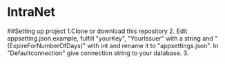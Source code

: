 # IntraNet
##Setting up project
1.Clone or download this repository
2. Edit appsetting.json.example, fulfill "yourKey", "YourIssuer" with a string and "(ExpireForNumberOfDays)" with int and rename it to "appsettings.json". In "Defaultconnection" give connection string to your database.
3.
